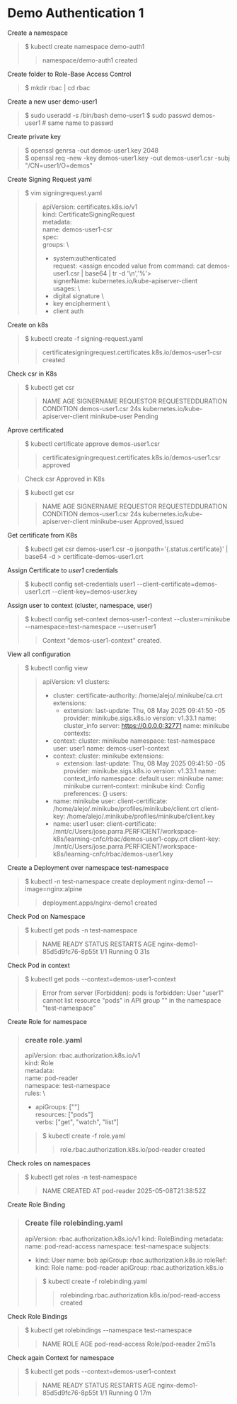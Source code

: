 # Demo Authentication 1

Create a namespace

> $ kubectl create namespace demo-auth1
>> namespace/demo-auth1 created

Create folder to Role-Base Access Control

> $ mkdir rbac | cd rbac

Create a new user demo-user1

> $ sudo useradd -s /bin/bash demo-user1
> $ sudo passwd demos-user1 # same name to passwd

Create private key

> $ openssl genrsa -out demos-user1.key 2048 \
> $ openssl req -new -key demos-user1.key -out demos-user1.csr -subj "/CN=user1/O=demos"

Create Signing Request yaml

> $ vim signingrequest.yaml
>> apiVersion: certificates.k8s.io/v1 \
>> kind: CertificateSigningRequest \
>> metadata: \
>>   name: demos-user1-csr \
>> spec: \
>>   groups: \
>>   - system:authenticated \
>>  request: <assign encoded value from command: cat demos-user1.csr | base64  | tr -d '\n','%'> \
>>   signerName: kubernetes.io/kube-apiserver-client \
>>   usages: \
>>   - digital signature \
>>   - key encipherment \
>>   - client auth

Create on k8s

> $ kubectl create -f signing-request.yaml
>> certificatesigningrequest.certificates.k8s.io/demos-user1-csr created

Check csr in K8s

> $ kubectl get csr
>> NAME              AGE   SIGNERNAME                            REQUESTOR       REQUESTEDDURATION   CONDITION
>> demos-user1.csr   24s   kubernetes.io/kube-apiserver-client   minikube-user   <none>              Pending

Aprove certificated

> $ kubectl certificate approve demos-user1.csr
>> certificatesigningrequest.certificates.k8s.io/demos-user1.csr approved


> Check csr Approved in K8s 

> $ kubectl get csr
>> NAME              AGE   SIGNERNAME                            REQUESTOR       REQUESTEDDURATION   CONDITION
>> demos-user1.csr   24s   kubernetes.io/kube-apiserver-client   minikube-user   <none>              Approved,Issued

Get certificate from K8s

> $ kubectl get csr demos-user1.csr -o jsonpath='{.status.certificate}' | base64 -d > certificate-demos-user1.crt

Assign Certificate to *user1* credentials

> $ kubectl config set-credentials user1 --client-certificate=demos-user1.crt --client-key=demos-user.key

Assign user to context (cluster, namespace, user)

> $ kubectl config set-context demos-user1-context --cluster=minikube --namespace=test-namespace --user=user1
>> Context "demos-user1-context" created.

View all configuration

> $ kubectl config view
>>apiVersion: v1
>>clusters:
>>- cluster:
>>    certificate-authority: /home/alejo/.minikube/ca.crt
>>    extensions:
>>    - extension:
>>        last-update: Thu, 08 May 2025 09:41:50 -05
>>        provider: minikube.sigs.k8s.io
>>        version: v1.33.1
>>      name: cluster_info
>>    server: https://0.0.0.0:32771
>>  name: minikube
>>contexts:
>>- context:
>>    cluster: minikube
>>    namespace: test-namespace
>>    user: user1
>>  name: demos-user1-context
>>- context:
>>    cluster: minikube
>>    extensions:
>>    - extension:
>>        last-update: Thu, 08 May 2025 09:41:50 -05
>>        provider: minikube.sigs.k8s.io
>>        version: v1.33.1
>>      name: context_info
>>    namespace: default
>>    user: minikube
>>  name: minikube
>>current-context: minikube
>>kind: Config
>>preferences: {}
>>users:
>>- name: minikube
>>  user:
>>    client-certificate: /home/alejo/.minikube/profiles/minikube/client.crt
>>    client-key: /home/alejo/.minikube/profiles/minikube/client.key
>>- name: user1
>>  user:
>>    client-certificate: /mnt/c/Users/jose.parra.PERFICIENT/workspace-k8s/learning-cnfc/rbac/demos-user1-copy.crt
>>    client-key: /mnt/c/Users/jose.parra.PERFICIENT/workspace-k8s/learning-cnfc/rbac/demos-user1.key

Create a Deployment over namespace test-namespace

> $ kubectl -n test-namespace create deployment nginx-demo1 --image=nginx:alpine
>> deployment.apps/nginx-demo1 created

Check Pod on Namespace

>  $ kubectl get pods -n test-namespace
>> NAME                           READY   STATUS    RESTARTS   AGE
>> nginx-demo1-85d5d9fc76-8p55t   1/1     Running   0          31s

Check Pod in context

> $ kubectl get pods --context=demos-user1-context
>> Error from server (Forbidden): pods is forbidden: User "user1" cannot list resource "pods" in API group "" in the namespace "test-namespace"

Create Role for namespace

>### create role.yaml 
>apiVersion: rbac.authorization.k8s.io/v1 \
>kind: Role \
>metadata: \
>  name: pod-reader \
>  namespace: test-namespace \
>rules: \
>- apiGroups: [""] \
>  resources: ["pods"] \
>  verbs: ["get", "watch", "list"] 
>> $ kubectl create -f role.yaml
>>> role.rbac.authorization.k8s.io/pod-reader created

Check roles on namespaces

> $ kubectl get roles -n test-namespace
>> NAME         CREATED AT
>> pod-reader   2025-05-08T21:38:52Z

Create Role Binding

> ### Create file rolebinding.yaml
> apiVersion: rbac.authorization.k8s.io/v1
> kind: RoleBinding
> metadata:
>   name: pod-read-access
>   namespace: test-namespace
> subjects:
> - kind: User
>   name: bob
>   apiGroup: rbac.authorization.k8s.io
> roleRef:
>   kind: Role
>   name: pod-reader
>   apiGroup: rbac.authorization.k8s.io
>> $ kubectl create -f rolebinding.yaml
>>> rolebinding.rbac.authorization.k8s.io/pod-read-access created

Check Role Bindings

> $ kubectl get rolebindings --namespace test-namespace
>> NAME              ROLE              AGE
>> pod-read-access   Role/pod-reader   2m51s

Check again Context for namespace
> $ kubectl get pods --context=demos-user1-context
>> NAME                           READY   STATUS    RESTARTS   AGE
>> nginx-demo1-85d5d9fc76-8p55t   1/1     Running   0          17m
